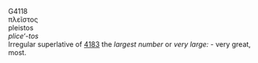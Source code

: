 G4118  
πλεῖστος  
pleistos  
*plice‘-tos*  
Irregular superlative of [4183](g4183) the *largest* *number* or *very*
*large:* - very great, most.  
